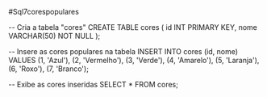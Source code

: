 #Sql7corespopulares

-- Cria a tabela "cores"
CREATE TABLE cores (
    id INT PRIMARY KEY,
    nome VARCHAR(50) NOT NULL
);

-- Insere as cores populares na tabela
INSERT INTO cores (id, nome)
VALUES
    (1, 'Azul'),
    (2, 'Vermelho'),
    (3, 'Verde'),
    (4, 'Amarelo'),
    (5, 'Laranja'),
    (6, 'Roxo'),
    (7, 'Branco');

-- Exibe as cores inseridas
SELECT * FROM cores;

